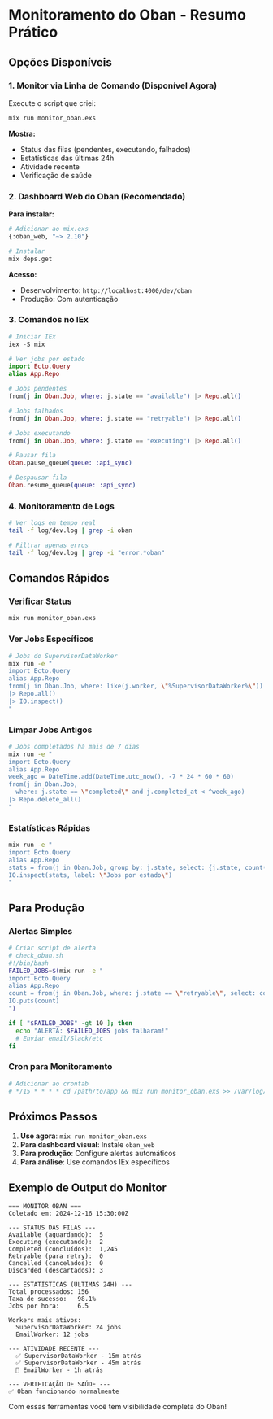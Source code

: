 # Monitoramento do Oban - Resumo Prático

## Opções Disponíveis

### 1. **Monitor via Linha de Comando (Disponível Agora)**

Execute o script que criei:
```bash
mix run monitor_oban.exs
```

**Mostra:**
- Status das filas (pendentes, executando, falhados)
- Estatísticas das últimas 24h
- Atividade recente
- Verificação de saúde

### 2. **Dashboard Web do Oban (Recomendado)**

**Para instalar:**
```bash
# Adicionar ao mix.exs
{:oban_web, "~> 2.10"}

# Instalar
mix deps.get
```

**Acesso:**
- Desenvolvimento: `http://localhost:4000/dev/oban`
- Produção: Com autenticação

### 3. **Comandos no IEx**

```elixir
# Iniciar IEx
iex -S mix

# Ver jobs por estado
import Ecto.Query
alias App.Repo

# Jobs pendentes
from(j in Oban.Job, where: j.state == "available") |> Repo.all()

# Jobs falhados
from(j in Oban.Job, where: j.state == "retryable") |> Repo.all()

# Jobs executando
from(j in Oban.Job, where: j.state == "executing") |> Repo.all()

# Pausar fila
Oban.pause_queue(queue: :api_sync)

# Despausar fila  
Oban.resume_queue(queue: :api_sync)
```

### 4. **Monitoramento de Logs**

```bash
# Ver logs em tempo real
tail -f log/dev.log | grep -i oban

# Filtrar apenas erros
tail -f log/dev.log | grep -i "error.*oban"
```

## Comandos Rápidos

### **Verificar Status**
```bash
mix run monitor_oban.exs
```

### **Ver Jobs Específicos**
```bash
# Jobs do SupervisorDataWorker
mix run -e "
import Ecto.Query
alias App.Repo
from(j in Oban.Job, where: like(j.worker, \"%SupervisorDataWorker%\")) 
|> Repo.all() 
|> IO.inspect()
"
```

### **Limpar Jobs Antigos**
```bash
# Jobs completados há mais de 7 dias
mix run -e "
import Ecto.Query
alias App.Repo
week_ago = DateTime.add(DateTime.utc_now(), -7 * 24 * 60 * 60)
from(j in Oban.Job, 
  where: j.state == \"completed\" and j.completed_at < ^week_ago) 
|> Repo.delete_all()
"
```

### **Estatísticas Rápidas**
```bash
mix run -e "
import Ecto.Query
alias App.Repo
stats = from(j in Oban.Job, group_by: j.state, select: {j.state, count()}) |> Repo.all()
IO.inspect(stats, label: \"Jobs por estado\")
"
```

## Para Produção

### **Alertas Simples**
```bash
# Criar script de alerta
# check_oban.sh
#!/bin/bash
FAILED_JOBS=$(mix run -e "
import Ecto.Query
alias App.Repo
count = from(j in Oban.Job, where: j.state == \"retryable\", select: count()) |> Repo.one()
IO.puts(count)
")

if [ "$FAILED_JOBS" -gt 10 ]; then
  echo "ALERTA: $FAILED_JOBS jobs falharam!"
  # Enviar email/Slack/etc
fi
```

### **Cron para Monitoramento**
```bash
# Adicionar ao crontab
# */15 * * * * cd /path/to/app && mix run monitor_oban.exs >> /var/log/oban_monitor.log
```

## Próximos Passos

1. **Use agora**: `mix run monitor_oban.exs`
2. **Para dashboard visual**: Instale `oban_web`
3. **Para produção**: Configure alertas automáticos
4. **Para análise**: Use comandos IEx específicos

## Exemplo de Output do Monitor

```
=== MONITOR OBAN ===
Coletado em: 2024-12-16 15:30:00Z

--- STATUS DAS FILAS ---
Available (aguardando):  5
Executing (executando):  2
Completed (concluídos):  1,245
Retryable (para retry):  0
Cancelled (cancelados):  0
Discarded (descartados): 3

--- ESTATÍSTICAS (ÚLTIMAS 24H) ---
Total processados: 156
Taxa de sucesso:   98.1%
Jobs por hora:     6.5

Workers mais ativos:
  SupervisorDataWorker: 24 jobs
  EmailWorker: 12 jobs

--- ATIVIDADE RECENTE ---
  ✅ SupervisorDataWorker - 15m atrás
  ✅ SupervisorDataWorker - 45m atrás
  🔄 EmailWorker - 1h atrás

--- VERIFICAÇÃO DE SAÚDE ---
✅ Oban funcionando normalmente
```

Com essas ferramentas você tem visibilidade completa do Oban! 